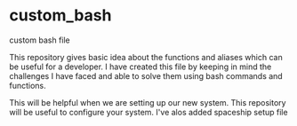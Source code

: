 # custom_bash
custom bash file

This repository gives basic idea about the functions and aliases which can be useful for a developer. I have created this file by keeping in mind the challenges I have faced and able to solve them using bash commands and functions.


This will be helpful when we are setting up our new system. This repository will be useful to configure your system. I've alos added spaceship setup file
